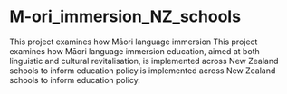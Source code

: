 # M-ori_immersion_NZ_schools
This project examines how Māori language immersion This project examines how Māori language immersion education, aimed at both linguistic and cultural revitalisation, is implemented across New Zealand schools to inform education policy.is implemented across New Zealand schools to inform education policy.
